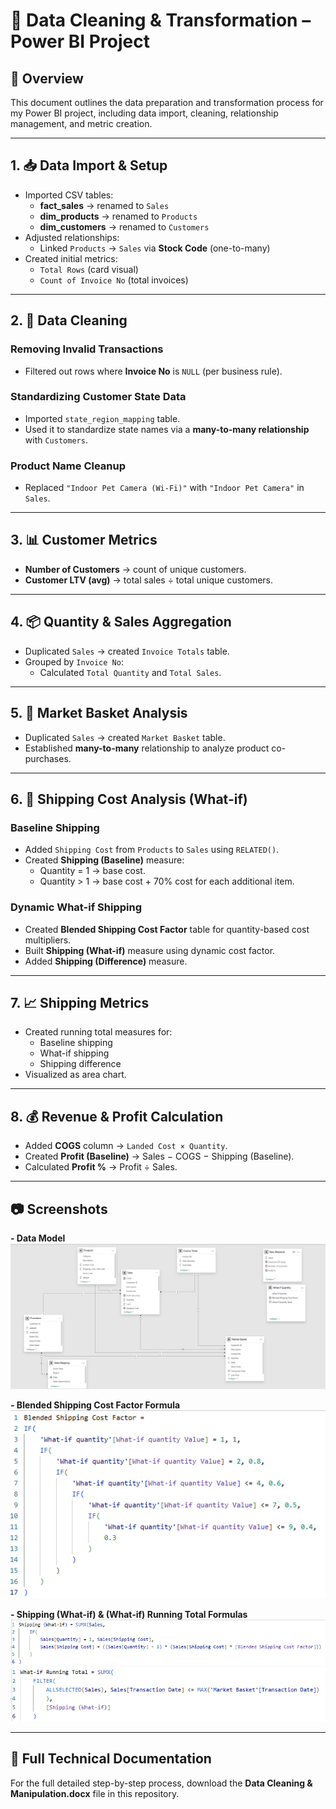 # 🧹 Data Cleaning & Transformation – Power BI Project

## 📌 Overview
This document outlines the data preparation and transformation process for my Power BI project, including data import, cleaning, relationship management, and metric creation.

---

## 1. 📥 Data Import & Setup
- Imported CSV tables:
  - **fact_sales** → renamed to `Sales`
  - **dim_products** → renamed to `Products`
  - **dim_customers** → renamed to `Customers`
- Adjusted relationships:
  - Linked `Products` → `Sales` via **Stock Code** (one-to-many)
- Created initial metrics:
  - `Total Rows` (card visual)
  - `Count of Invoice No` (total invoices)

---

## 2. 🧼 Data Cleaning
### Removing Invalid Transactions
- Filtered out rows where **Invoice No** is `NULL` (per business rule).

### Standardizing Customer State Data
- Imported `state_region_mapping` table.
- Used it to standardize state names via a **many-to-many relationship** with `Customers`.

### Product Name Cleanup
- Replaced `"Indoor Pet Camera (Wi-Fi)"` with `"Indoor Pet Camera"` in `Sales`.

---

## 3. 📊 Customer Metrics
- **Number of Customers** → count of unique customers.
- **Customer LTV (avg)** → total sales ÷ total unique customers.

---

## 4. 📦 Quantity & Sales Aggregation
- Duplicated `Sales` → created `Invoice Totals` table.
- Grouped by `Invoice No`:
  - Calculated `Total Quantity` and `Total Sales`.

---

## 5. 🛒 Market Basket Analysis
- Duplicated `Sales` → created `Market Basket` table.
- Established **many-to-many** relationship to analyze product co-purchases.

---

## 6. 🚚 Shipping Cost Analysis (What-if)
### Baseline Shipping
- Added `Shipping Cost` from `Products` to `Sales` using `RELATED()`.
- Created **Shipping (Baseline)** measure:
  - Quantity = 1 → base cost.
  - Quantity > 1 → base cost + 70% cost for each additional item.

### Dynamic What-if Shipping
- Created **Blended Shipping Cost Factor** table for quantity-based cost multipliers.
- Built **Shipping (What-if)** measure using dynamic cost factor.
- Added **Shipping (Difference)** measure.

---

## 7. 📈 Shipping Metrics
- Created running total measures for:
  - Baseline shipping
  - What-if shipping
  - Shipping difference
- Visualized as area chart.

---

## 8. 💰 Revenue & Profit Calculation
- Added **COGS** column → `Landed Cost × Quantity`.
- Created **Profit (Baseline)** → Sales − COGS − Shipping (Baseline).
- Calculated **Profit %** → Profit ÷ Sales.

---

## 📷 Screenshots

**- Data Model**  
![Data_Model](../screenshots/Data_cleaning/Data_Model.PNG)  

**- Blended Shipping Cost Factor Formula**  
![Blended Shipping Cost Factor](../screenshots/Data_cleaning/Blended_Shipping_Cost_Factor.PNG)  

**- Shipping (What-if) & (What-if) Running Total Formulas**  
![What_if_formula](../screenshots/Data_cleaning/What_if_formula.PNG)  
![What_if_RT_formula](../screenshots/Data_cleaning/What_if_RT_formula.PNG)  

---

## 📂 Full Technical Documentation

For the full detailed step-by-step process, download the **Data Cleaning & Manipulation.docx** file in this repository.







